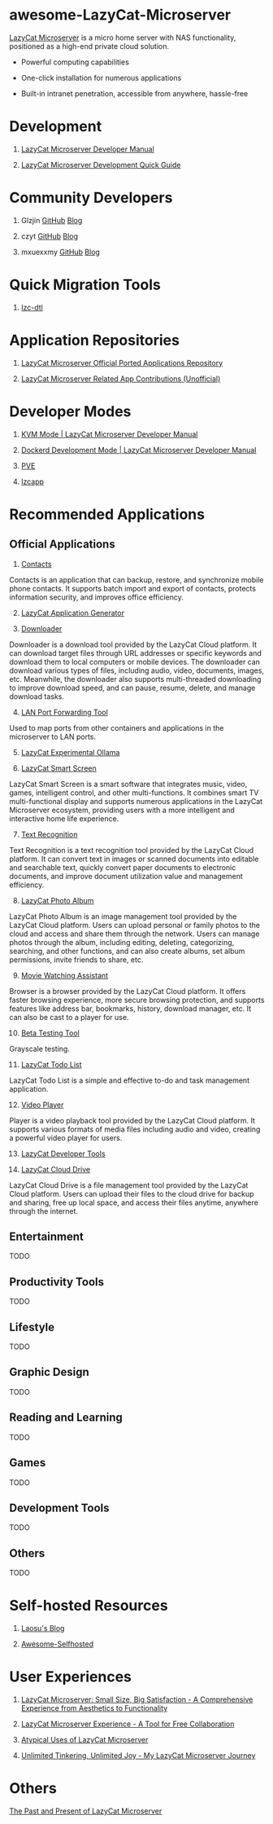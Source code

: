 # awesome-LazyCat-Microserver

[LazyCat Microserver](https://lazycat.cloud/) is a micro home server with NAS functionality, positioned as a high-end private cloud solution.

* Powerful computing capabilities

* One-click installation for numerous applications

* Built-in intranet penetration, accessible from anywhere, hassle-free

# Development

1. [LazyCat Microserver Developer Manual](https://developer.lazycat.cloud/)

2. [LazyCat Microserver Development Quick Guide](https://czyt.tech/post/simple-guide-for-developing-for-lazycat-nas/)

# Community Developers

1. Glzjin [GitHub](https://github.com/glzjinhttps://github.com/glzjin) [Blog](https://www.zhaoj.in/)

2. czyt [GitHub](https://github.com/czyt) [Blog](https://czyt.tech/)

3. mxuexxmy [GitHub](https://github.com/mxuexxmy) [Blog](https://www.infoq.cn/u/mxuexxmy/publish)

# Quick Migration Tools

1. [lzc-dtl](https://github.com/glzjin/lzc-dtl)

# Application Repositories

1. [LazyCat Microserver Official Ported Applications Repository](https://gitee.com/lazycatcloud/appdb)

2. [LazyCat Microserver Related App Contributions (Unofficial)](https://github.com/lazycat-contrib)

# Developer Modes

1. [KVM Mode | LazyCat Microserver Developer Manual](https://developer.lazycat.cloud/kvm.html)

2. [Dockerd Development Mode | LazyCat Microserver Developer Manual](https://developer.lazycat.cloud/dockerd-support.html)

3. [PVE](https://appstore.lazycat.cloud/#/shop/detail/in.zhaoj.webvirtcloud)

4. [lzcapp](https://developer.lazycat.cloud/develop-mode.html)

# Recommended Applications

## Official Applications

1. [Contacts](https://lazycat.cloud/appstore/#/shop/detail/cloud.lazycat.app.contacts)

Contacts is an application that can backup, restore, and synchronize mobile phone contacts. It supports batch import and export of contacts, protects information security, and improves office efficiency.

2. [LazyCat Application Generator](https://lazycat.cloud/appstore/#/shop/detail/cloud.lazycat.app.create)

3. [Downloader](https://lazycat.cloud/appstore/#/shop/detail/cloud.lazycat.app.downloader)

Downloader is a download tool provided by the LazyCat Cloud platform. It can download target files through URL addresses or specific keywords and download them to local computers or mobile devices. The downloader can download various types of files, including audio, video, documents, images, etc. Meanwhile, the downloader also supports multi-threaded downloading to improve download speed, and can pause, resume, delete, and manage download tasks.

4. [LAN Port Forwarding Tool](https://lazycat.cloud/appstore/#/shop/detail/cloud.lazycat.app.forward)

Used to map ports from other containers and applications in the microserver to LAN ports.

5. [LazyCat Experimental Ollama](https://lazycat.cloud/appstore/#/shop/detail/cloud.lazycat.app.lzcollama)

6. [LazyCat Smart Screen](https://lazycat.cloud/appstore/#/shop/detail/cloud.lazycat.app.lzctvcontroller)

LazyCat Smart Screen is a smart software that integrates music, video, games, intelligent control, and other multi-functions. It combines smart TV multi-functional display and supports numerous applications in the LazyCat Microserver ecosystem, providing users with a more intelligent and interactive home life experience.

7. [Text Recognition](https://lazycat.cloud/appstore/#/shop/detail/cloud.lazycat.app.ocr)

Text Recognition is a text recognition tool provided by the LazyCat Cloud platform. It can convert text in images or scanned documents into editable and searchable text, quickly convert paper documents to electronic documents, and improve document utilization value and management efficiency.

8. [LazyCat Photo Album](https://lazycat.cloud/appstore/#/shop/detail/cloud.lazycat.app.photo)

LazyCat Photo Album is an image management tool provided by the LazyCat Cloud platform. Users can upload personal or family photos to the cloud and access and share them through the network. Users can manage photos through the album, including editing, deleting, categorizing, searching, and other functions, and can also create albums, set album permissions, invite friends to share, etc.

9. [Movie Watching Assistant](https://lazycat.cloud/appstore/#/shop/detail/cloud.lazycat.app.re)

Browser is a browser provided by the LazyCat Cloud platform. It offers faster browsing experience, more secure browsing protection, and supports features like address bar, bookmarks, history, download manager, etc. It can also be cast to a player for use.

10. [Beta Testing Tool](https://lazycat.cloud/appstore/#/shop/detail/cloud.lazycat.app.testflight)

Grayscale testing.

11. [LazyCat Todo List](https://lazycat.cloud/appstore/#/shop/detail/cloud.lazycat.app.todolist)

LazyCat Todo List is a simple and effective to-do and task management application.

12. [Video Player](https://lazycat.cloud/appstore/#/shop/detail/cloud.lazycat.app.video)

Player is a video playback tool provided by the LazyCat Cloud platform. It supports various formats of media files including audio and video, creating a powerful video player for users.

13. [LazyCat Developer Tools](https://lazycat.cloud/appstore/#/shop/detail/cloud.lazycat.developer.tools)

14. [LazyCat Cloud Drive](https://lazycat.cloud/appstore/#/shop/detail/cloud.lazycat.shell.files)

LazyCat Cloud Drive is a file management tool provided by the LazyCat Cloud platform. Users can upload their files to the cloud drive for backup and sharing, free up local space, and access their files anytime, anywhere through the internet.

## Entertainment

TODO

## Productivity Tools

TODO

## Lifestyle

TODO

## Graphic Design

TODO

## Reading and Learning

TODO

## Games

TODO

## Development Tools

TODO

## Others

TODO

# Self-hosted Resources

1. [Laosu's Blog](https://laosu.tech/)

2. [Awesome-Selfhosted](https://github.com/awesome-selfhosted/awesome-selfhosted)

# User Experiences

1. [LazyCat Microserver: Small Size, Big Satisfaction - A Comprehensive Experience from Aesthetics to Functionality](https://www.zhaoj.in/read-8958.html)

2. [LazyCat Microserver Experience - A Tool for Free Collaboration](https://blog.kevinzhow.com/posts/lazycat/zh)

3. [Atypical Uses of LazyCat Microserver](https://ironfeet.me/unconventional-usage-of-lazycat-microserver/)

4. [Unlimited Tinkering, Unlimited Joy - My LazyCat Microserver Journey](https://mp.weixin.qq.com/s/Sp6Xme0ulNFgPtXstLnANg)

# Others

[The Past and Present of LazyCat Microserver](https://manateelazycat.github.io/2024/08/20/why-microserver/) 